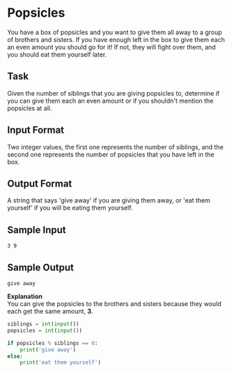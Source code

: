# Popsicles
You have a box of popsicles and you want to give them all away to a group of brothers and sisters. If you have enough left in the box to give them each an even amount you should go for it! If not, they will fight over them, and you should eat them yourself later.

## Task
Given the number of siblings that you are giving popsicles to, determine if you can give them each an even amount or if you shouldn't mention the popsicles at all.

## Input Format
Two integer values, the first one represents the number of siblings, and the second one represents the number of popsicles that you have left in the box.

## Output Format
A string that says 'give away' if you are giving them away, or 'eat them yourself' if you will be eating them yourself.

## Sample Input
```3 9```

## Sample Output
```give away```

**Explanation**<br />
You can give the popsicles to the brothers and sisters because they would each get the same amount, **3**.


```python
siblings = int(input())
popsicles = int(input())

if popsicles % siblings == 0:
    print('give away')
else: 
    print('eat them yourself')
```
